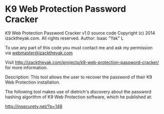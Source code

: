 # K9 Web Protection Password Cracker

K9 Web Protection Password Cracker v1.0 source code
Copyright (c) 2014 izacktheyak.com. All rights reserved.
Author: Isaac "Yak" L

To use any part of this code you must contact me and ask my permission via webmaster@izacktheyak.com

Visit http://izacktheyak.com/projects/k9-web-protection-password-cracker/ for more information.

Description:
This tool allows the user to recover the password of their K9 Web Protection installation.

The following tool makes use
of dietrich's discovery about
the password hashing algorithm
of K9 Web Protection software,
which he published at:

http://insecurety.net/?p=148
